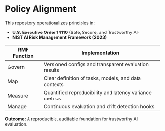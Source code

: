 # Policy Alignment

This repository operationalizes principles in:
- **U.S. Executive Order 14110** (Safe, Secure, and Trustworthy AI)
- **NIST AI Risk Management Framework (2023)**

| RMF Function | Implementation |
|---------------|----------------|
| Govern | Versioned configs and transparent evaluation results |
| Map | Clear definition of tasks, models, and data contexts |
| Measure | Quantified reproducibility and latency variance metrics |
| Manage | Continuous evaluation and drift detection hooks |

**Outcome:** A reproducible, auditable foundation for trustworthy AI evaluation.

